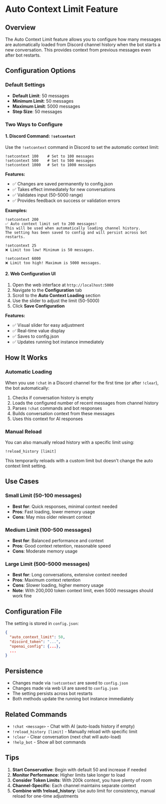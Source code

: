 # Auto Context Limit Feature

## Overview

The Auto Context Limit feature allows you to configure how many messages are automatically loaded from Discord channel history when the bot starts a new conversation. This provides context from previous messages even after bot restarts.

## Configuration Options

### Default Settings
- **Default Limit**: 50 messages
- **Minimum Limit**: 50 messages
- **Maximum Limit**: 5000 messages
- **Step Size**: 50 messages

### Two Ways to Configure

#### 1. Discord Command: `!setcontext`

Use the `!setcontext` command in Discord to set the automatic context limit:

```
!setcontext 100    # Set to 100 messages
!setcontext 500    # Set to 500 messages
!setcontext 1000   # Set to 1000 messages
```

**Features:**
- ✅ Changes are saved permanently to config.json
- ✅ Takes effect immediately for new conversations
- ✅ Validates input (50-5000 range)
- ✅ Provides feedback on success or validation errors

**Examples:**
```
!setcontext 200
✅ Auto context limit set to 200 messages!
This will be used when automatically loading channel history.
The setting has been saved to config and will persist across bot restarts.

!setcontext 25
❌ Limit too low! Minimum is 50 messages.

!setcontext 6000
❌ Limit too high! Maximum is 5000 messages.
```

#### 2. Web Configuration UI

1. Open the web interface at `http://localhost:5000`
2. Navigate to the **Configuration** tab
3. Scroll to the **Auto Context Loading** section
4. Use the slider to adjust the limit (50-5000)
5. Click **Save Configuration**

**Features:**
- ✅ Visual slider for easy adjustment
- ✅ Real-time value display
- ✅ Saves to config.json
- ✅ Updates running bot instance immediately

## How It Works

### Automatic Loading
When you use `!chat` in a Discord channel for the first time (or after `!clear`), the bot automatically:

1. Checks if conversation history is empty
2. Loads the configured number of recent messages from channel history
3. Parses `!chat` commands and bot responses
4. Builds conversation context from these messages
5. Uses this context for AI responses

### Manual Reload
You can also manually reload history with a specific limit using:
```
!reload_history [limit]
```

This temporarily reloads with a custom limit but doesn't change the auto context limit setting.

## Use Cases

### Small Limit (50-100 messages)
- **Best for**: Quick responses, minimal context needed
- **Pros**: Fast loading, lower memory usage
- **Cons**: May miss older relevant context

### Medium Limit (100-500 messages)
- **Best for**: Balanced performance and context
- **Pros**: Good context retention, reasonable speed
- **Cons**: Moderate memory usage

### Large Limit (500-5000 messages)
- **Best for**: Long conversations, extensive context needed
- **Pros**: Maximum context retention
- **Cons**: Slower loading, higher memory usage
- **Note**: With 200,000 token context limit, even 5000 messages should work fine

## Configuration File

The setting is stored in `config.json`:

```json
{
  "auto_context_limit": 50,
  "discord_token": "...",
  "openai_config": {...},
  ...
}
```

## Persistence

- Changes made via `!setcontext` are saved to `config.json`
- Changes made via web UI are saved to `config.json`
- The setting persists across bot restarts
- Both methods update the running bot instance immediately

## Related Commands

- `!chat <message>` - Chat with AI (auto-loads history if empty)
- `!reload_history [limit]` - Manually reload with specific limit
- `!clear` - Clear conversation (next chat will auto-load)
- `!help_bot` - Show all bot commands

## Tips

1. **Start Conservative**: Begin with default 50 and increase if needed
2. **Monitor Performance**: Higher limits take longer to load
3. **Consider Token Limits**: With 200k context, you have plenty of room
4. **Channel-Specific**: Each channel maintains separate context
5. **Combine with !reload_history**: Use auto limit for consistency, manual reload for one-time adjustments

